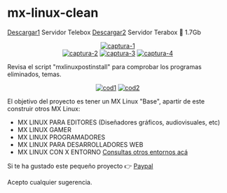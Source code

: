 
# mx-linux-clean

<a href="https://lbx.cx/d/Z9IpAar">Descargar1</a> Servidor Telebox
<a href="https://1024terabox.com/s/1Zvvt9f-TnrfiqUkVUF5sUg">Descargar2</a> Servidor Terabox
💾​ 1.7Gb

<div align="center">
    <a href="https://ibb.co/wZwXZX1P">
        <img src="https://i.ibb.co/HLxsLsQb/captura-1.png" alt="captura-1" border="0">
    </a>
</div>

<div align="center">
    <a href="https://ibb.co/ynrHMfSc"><img src="https://i.ibb.co/PZdqbmQv/captura-2.png" alt="captura-2" border="0"></a>
    <a href="https://ibb.co/239KLdf4"><img src="https://i.ibb.co/xqk5c6RT/captura-3.png" alt="captura-3" border="0"></a>
    <a href="https://ibb.co/1tJ8YNnd"><img src="https://i.ibb.co/YFTp4SWy/captura-4.png" alt="captura-4" border="0"></a>
</div>

Revisa el script "mxlinuxpostinstall" para comprobar los programas eliminados, temas.

<div align="center">
    <a href="https://ibb.co/FbWLLq13"><img src="https://i.ibb.co/gM7LLF89/cod1.png" alt="cod1" border="0"></a>
    <a href="https://ibb.co/20GvcgjG"><img src="https://i.ibb.co/gbkStzDk/cod2.png" alt="cod2" border="0"></a>
</div>

El objetivo del proyecto es tener un MX Linux "Base", apartir de este construir otros MX Linux:

- MX LINUX PARA EDITORES (Diseñadores gráficos, audiovisuales, etc)
- MX LINUX GAMER
- MX LINUX PROGRAMADORES
- MX LINUX PARA DESARROLLADORES WEB
- MX LINUX CON X ENTORNO <a href="https://wiki.archlinux.org/title/Desktop_environment_(Espa%C3%B1ol">Consultas otros entornos acá </a>

Si te ha gustado este pequeño proyecto 👉 <a href="https://www.paypal.com/donate/?hosted_button_id=D6E4MQ49EQRNJ">Paypal</a>

Acepto cualquier sugerencia.

